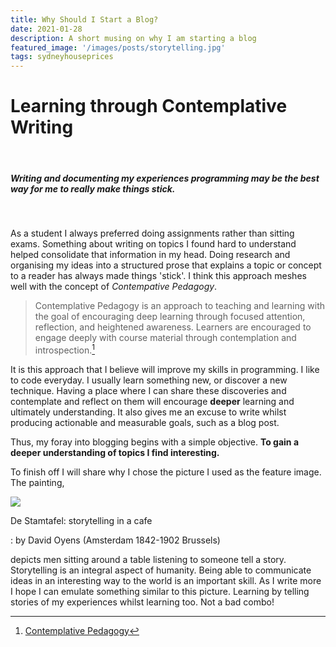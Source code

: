 ```yaml
---
title: Why Should I Start a Blog?
date: 2021-01-28 
description: A short musing on why I am starting a blog 
featured_image: '/images/posts/storytelling.jpg' 
tags: sydneyhouseprices
---
```

Learning through Contemplative Writing
==============================

<br>

##### Writing and documenting my experiences programming may be the best way for me to really make things stick.

<br>

As a student I always preferred doing assignments rather than sitting exams. Something about writing on topics I found
hard to understand helped consolidate that information in my head. Doing research and organising my ideas into a structured
prose that explains a topic or concept to a reader has always made things 'stick'. I think this approach meshes well with the concept of *Contempative Pedagogy*.

>Contemplative Pedagogy is an approach to teaching and learning with the goal of encouraging deep learning through focused attention, reflection, and heightened awareness. Learners are encouraged to engage deeply with course material through contemplation and introspection.[^1]

It is this approach that I believe will improve my skills in programming. I like to code everyday. I usually learn something new, or discover a new technique.
Having a place where I can share these discoveries and contemplate and reflect on them will encourage **deeper** learning and
ultimately understanding. It also gives me an excuse to write whilst producing actionable and measurable goals, such as a blog post. 


Thus, my foray into blogging begins with a simple objective. **To gain a deeper understanding of topics I find interesting.** 

To finish off I will share why I chose the picture I used as the feature image. The painting,

![](/images/posts/storytelling.jpg)

De Stamtafel: storytelling in a cafe

: by David Oyens (Amsterdam 1842-1902 Brussels)

depicts men sitting around a table listening to someone tell a story. Storytelling is an integral aspect of humanity. Being able to communicate ideas in an interesting way to the world is an
important skill. As I write more I hope I can emulate something similar to this picture. Learning by telling stories of my experiences whilst learning too. Not a bad combo!

[^1]: [Contemplative Pedagogy](https://ctl.columbia.edu/resources-and-technology/resources/contemplative-pedagogy/)
